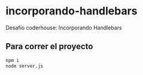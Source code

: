 # incorporando-handlebars

Desafío coderhouse: Incorporando Handlebars

## Para correr el proyecto

```bash
npm i
node server.js
```
